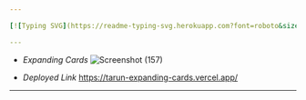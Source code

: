 ```yaml
---

[![Typing SVG](https://readme-typing-svg.herokuapp.com?font=roboto&size=35&color=F7A70E&background=FF7C7C00&width=405&lines=Mini+Projects)](https://git.io/typing-svg)

---
```


- *Expanding Cards*
![Screenshot (157)](https://user-images.githubusercontent.com/91532627/158535086-b6092ae8-7ec7-44d2-95d0-f17d54528b97.png)

- *Deployed Link*
https://tarun-expanding-cards.vercel.app/

---
